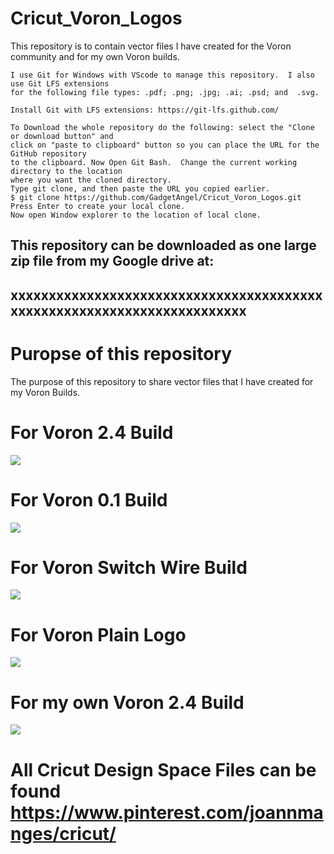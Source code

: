 # Cricut_Voron_Logos
This repository is to contain vector files I have created for the Voron community and for my own Voron builds.

```
I use Git for Windows with VScode to manage this repository.  I also use Git LFS extensions
for the following file types: .pdf; .png; .jpg; .ai; .psd; and  .svg.

Install Git with LFS extensions: https://git-lfs.github.com/

To Download the whole repository do the following: select the "Clone or download button" and
click on "paste to clipboard" button so you can place the URL for the GitHub repository
to the clipboard. Now Open Git Bash.  Change the current working directory to the location
where you want the cloned directory.
Type git clone, and then paste the URL you copied earlier.
$ git clone https://github.com/GadgetAngel/Cricut_Voron_Logos.git
Press Enter to create your local clone.
Now open Window explorer to the location of local clone.
```

## This repository can be downloaded as one large zip file from my Google drive at:
## xxxxxxxxxxxxxxxxxxxxxxxxxxxxxxxxxxxxxxxxxxxxxxxxxxxxxxxxxxxxxxxxxxxxxxxx

# Puropse of this repository

The purpose of this repository to share vector files that I have created for my Voron Builds.

# For Voron 2.4 Build

<img src="https://github.com/GadgetAngel/Cricut_Voron_Logos/blob/main/images/Cricut_Voron2.4Logo_Red_Path_1Layer_300ppi copy.jpg?raw=true" />

# For Voron 0.1 Build

<img src="https://github.com/GadgetAngel/Cricut_Voron_Logos/blob/main/images/Cricut_Voron0.1or0.0_Logo_DeckPanel_1Layer_Height_5.6inxWidth_7.4in.png?raw=true" />

# For Voron Switch Wire Build

<img src="https://github.com/GadgetAngel/Cricut_Voron_Logos/blob/main/images/Cricut_VoronSW_Logo_RearPanel_1Layer_Height_12inxWidth_9.41in_Final.png?raw=true" />

# For Voron Plain Logo

<img src="https://github.com/GadgetAngel/Cricut_Voron_Logos/blob/main/images/Voron_Design_Plain_Logo.png?raw=true" />


# For my own Voron 2.4 Build

<img src="https://github.com/GadgetAngel/Cricut_Voron_Logos/blob/main/images/QueenWithPlainVoronLogo.png?raw=true" />

# All Cricut Design Space Files can be found https://www.pinterest.com/joannmanges/cricut/
